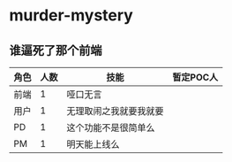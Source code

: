 # murder-mystery

## 谁逼死了那个前端

| 角色 | 人数 | 技能 | 暂定POC人 |
| --- | --- | --- | --- |
| 前端 | 1 | 哑口无言 |  |
| 用户 | 1 | 无理取闹之我就要我就要 |  |
| PD | 1 | 这个功能不是很简单么 |  |
| PM | 1 | 明天能上线么
